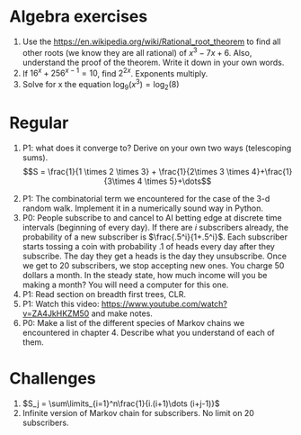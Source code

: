 # Algebra exercises
1. Use the https://en.wikipedia.org/wiki/Rational_root_theorem to find all other roots (we know they are all rational) of $x^3 - 7x + 6$. Also, understand the proof of the theorem. Write it down in your own words.
1. If $16^x + 256^{x - 1} = 10$, find $2^{2x}$. Exponents multiply.
2. Solve for x the equation $\log_9 (x^3) = \log_2(8)$

# Regular
1. P1: what does it converge to? Derive on your own two ways (telescoping sums).
$$S = \frac{1}{1 \times 2 \times 3} + \frac{1}{2\times 3 \times 4}+\frac{1}{3\times 4 \times 5}+\dots$$
2) P1: The combinatorial term we encountered for the case of the 3-d random walk. Implement it in a numerically sound way in Python.
3) P0: People subscribe to and cancel to AI betting edge at discrete time intervals (beginning of every day). If there are $i$ subscribers already, the probability of a new subscriber is $\frac{.5^i}{1+.5^i}$. Each subscriber starts tossing a coin with probability $.1$ of heads every day after they subscribe. The day they get a heads is the day they unsubscribe. Once we get to 20 subscribers, we stop accepting new ones. You charge 50 dollars a month. In the steady state, how much income will you be making a month? You will need a computer for this one.
4) P1: Read section on breadth first trees, CLR.
5) P1: Watch this video: https://www.youtube.com/watch?v=ZA4JkHKZM50 and make notes.
6) P0: Make a list of the different species of Markov chains we encountered in chapter 4. Describe what you understand of each of them.

# Challenges
1) $S_j = \sum\limits_{i=1}^n\frac{1}{i.(i+1)\dots (i+j-1)}$
2) Infinite version of Markov chain for subscribers. No limit on 20 subscribers.